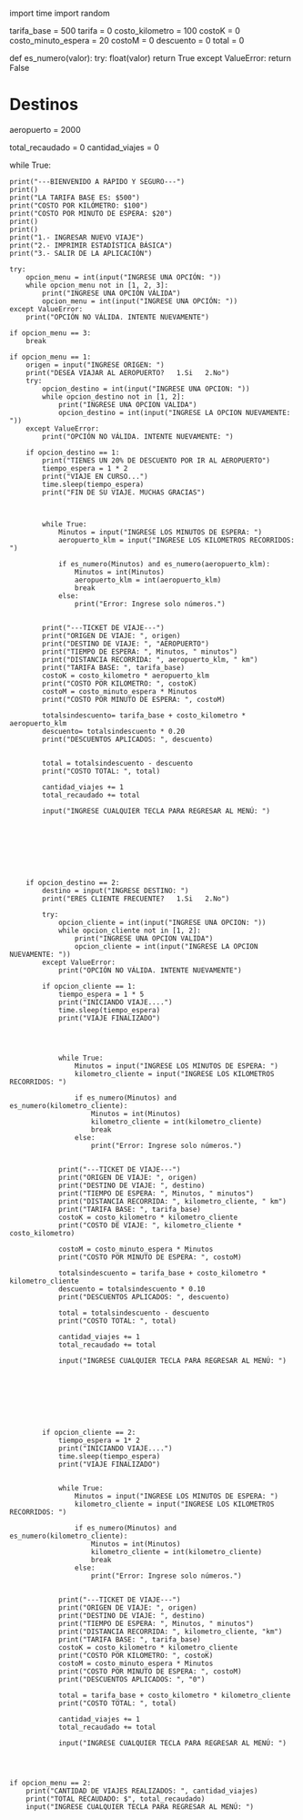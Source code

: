 import time
import random

tarifa_base = 500
tarifa = 0
costo_kilometro = 100
costoK = 0
costo_minuto_espera = 20
costoM = 0
descuento = 0
total = 0


def es_numero(valor):
        try:
            float(valor)
            return True
        except ValueError:
            return False


# Destinos
aeropuerto = 2000


total_recaudado = 0
cantidad_viajes = 0

while True:
    
        
    
    print("---BIENVENIDO A RÁPIDO Y SEGURO---")
    print()
    print("LA TARIFA BASE ES: $500")
    print("COSTO POR KILÓMETRO: $100")
    print("COSTO POR MINUTO DE ESPERA: $20")
    print()
    print()
    print("1.- INGRESAR NUEVO VIAJE")
    print("2.- IMPRIMIR ESTADÍSTICA BÁSICA")
    print("3.- SALIR DE LA APLICACIÓN")

    try:
        opcion_menu = int(input("INGRESE UNA OPCIÓN: "))
        while opcion_menu not in [1, 2, 3]:
            print("INGRESE UNA OPCIÓN VÁLIDA")
            opcion_menu = int(input("INGRESE UNA OPCIÓN: "))
    except ValueError:
        print("OPCIÓN NO VÁLIDA. INTENTE NUEVAMENTE")
        
    if opcion_menu == 3:
        break
        
    if opcion_menu == 1:
        origen = input("INGRESE ORIGEN: ")
        print("DESEA VIAJAR AL AEROPUERTO?   1.Si   2.No")       
        try:
            opcion_destino = int(input("INGRESE UNA OPCION: "))
            while opcion_destino not in [1, 2]:
                print("INGRESE UNA OPCION VALIDA")
                opcion_destino = int(input("INGRESE LA OPCION NUEVAMENTE: "))
        except ValueError:
            print("OPCIÓN NO VÁLIDA. INTENTE NUEVAMENTE: ")

        if opcion_destino == 1:
            print("TIENES UN 20% DE DESCUENTO POR IR AL AEROPUERTO")
            tiempo_espera = 1 * 2
            print("VIAJE EN CURSO...")
            time.sleep(tiempo_espera)
            print("FIN DE SU VIAJE. MUCHAS GRACIAS")

                

            while True:
                Minutos = input("INGRESE LOS MINUTOS DE ESPERA: ")
                aeropuerto_klm = input("INGRESE LOS KILOMETROS RECORRIDOS: ")

                if es_numero(Minutos) and es_numero(aeropuerto_klm):
                    Minutos = int(Minutos)
                    aeropuerto_klm = int(aeropuerto_klm)
                    break
                else:
                    print("Error: Ingrese solo números.")

            
            print("---TICKET DE VIAJE---")
            print("ORIGEN DE VIAJE: ", origen)
            print("DESTINO DE VIAJE: ", "AEROPUERTO")
            print("TIEMPO DE ESPERA: ", Minutos, " minutos")
            print("DISTANCIA RECORRIDA: ", aeropuerto_klm, " km")
            print("TARIFA BASE: ", tarifa_base)
            costoK = costo_kilometro * aeropuerto_klm
            print("COSTO POR KILOMETRO: ", costoK)
            costoM = costo_minuto_espera * Minutos
            print("COSTO POR MINUTO DE ESPERA: ", costoM)
            
            totalsindescuento= tarifa_base + costo_kilometro * aeropuerto_klm
            descuento= totalsindescuento * 0.20
            print("DESCUENTOS APLICADOS: ", descuento)


            total = totalsindescuento - descuento  
            print("COSTO TOTAL: ", total)

            cantidad_viajes += 1
            total_recaudado += total

            input("INGRESE CUALQUIER TECLA PARA REGRESAR AL MENÚ: ")








        if opcion_destino == 2:
            destino = input("INGRESE DESTINO: ")
            print("ERES CLIENTE FRECUENTE?   1.Si   2.No")

            try:
                opcion_cliente = int(input("INGRESE UNA OPCION: "))
                while opcion_cliente not in [1, 2]:
                    print("INGRESE UNA OPCION VALIDA")
                    opcion_cliente = int(input("INGRESE LA OPCION NUEVAMENTE: "))
            except ValueError:
                print("OPCIÓN NO VÁLIDA. INTENTE NUEVAMENTE")

            if opcion_cliente == 1:
                tiempo_espera = 1 * 5
                print("INICIANDO VIAJE....")
                time.sleep(tiempo_espera)
                print("VIAJE FINALIZADO")

                
                

                while True:
                    Minutos = input("INGRESE LOS MINUTOS DE ESPERA: ")
                    kilometro_cliente = input("INGRESE LOS KILOMETROS RECORRIDOS: ")

                    if es_numero(Minutos) and es_numero(kilometro_cliente):
                        Minutos = int(Minutos)
                        kilometro_cliente = int(kilometro_cliente)
                        break
                    else:
                        print("Error: Ingrese solo números.")


                print("---TICKET DE VIAJE---")
                print("ORIGEN DE VIAJE: ", origen)
                print("DESTINO DE VIAJE: ", destino)
                print("TIEMPO DE ESPERA: ", Minutos, " minutos")
                print("DISTANCIA RECORRIDA: ", kilometro_cliente, " km")
                print("TARIFA BASE: ", tarifa_base)
                costoK = costo_kilometro * kilometro_cliente
                print("COSTO DE VIAJE: ", kilometro_cliente * costo_kilometro)

                costoM = costo_minuto_espera * Minutos
                print("COSTO POR MINUTO DE ESPERA: ", costoM)

                totalsindescuento = tarifa_base + costo_kilometro * kilometro_cliente
                descuento = totalsindescuento * 0.10
                print("DESCUENTOS APLICADOS: ", descuento)

                total = totalsindescuento - descuento 
                print("COSTO TOTAL: ", total)

                cantidad_viajes += 1
                total_recaudado += total

                input("INGRESE CUALQUIER TECLA PARA REGRESAR AL MENÚ: ")








            if opcion_cliente == 2:
                tiempo_espera = 1* 2
                print("INICIANDO VIAJE....")
                time.sleep(tiempo_espera)
                print("VIAJE FINALIZADO")


                while True:
                    Minutos = input("INGRESE LOS MINUTOS DE ESPERA: ")
                    kilometro_cliente = input("INGRESE LOS KILOMETROS RECORRIDOS: ")

                    if es_numero(Minutos) and es_numero(kilometro_cliente):
                        Minutos = int(Minutos)
                        kilometro_cliente = int(kilometro_cliente)
                        break
                    else:
                        print("Error: Ingrese solo números.")

                
                print("---TICKET DE VIAJE---")
                print("ORIGEN DE VIAJE: ", origen)
                print("DESTINO DE VIAJE: ", destino)
                print("TIEMPO DE ESPERA: ", Minutos, " minutos")
                print("DISTANCIA RECORRIDA: ", kilometro_cliente, "km")
                print("TARIFA BASE: ", tarifa_base)
                costoK = costo_kilometro * kilometro_cliente
                print("COSTO POR KILOMETRO: ", costoK)
                costoM = costo_minuto_espera * Minutos
                print("COSTO POR MINUTO DE ESPERA: ", costoM)
                print("DESCUENTOS APLICADOS: ", "0")

                total = tarifa_base + costo_kilometro * kilometro_cliente
                print("COSTO TOTAL: ", total)

                cantidad_viajes += 1
                total_recaudado += total

                input("INGRESE CUALQUIER TECLA PARA REGRESAR AL MENÚ: ")




    if opcion_menu == 2:
        print("CANTIDAD DE VIAJES REALIZADOS: ", cantidad_viajes)
        print("TOTAL RECAUDADO: $", total_recaudado)
        input("INGRESE CUALQUIER TECLA PARA REGRESAR AL MENÚ: ")
